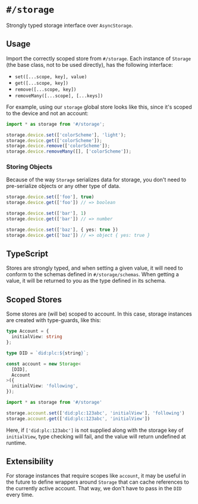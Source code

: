 # `#/storage`

Strongly typed storage interface over `AsyncStorage`.

## Usage

Import the correctly scoped store from `#/storage`. Each instance of `Storage`
(the base class, not to be used directly), has the following interface:

- `set([...scope, key], value)`
- `get([...scope, key])`
- `remove([...scope, key])`
- `removeMany([...scope], [...keys])`

For example, using our `storage` global store looks like this, since it's scoped to the
device and not an account:

```typescript
import * as storage from '#/storage';

storage.device.set(['colorScheme'], 'light');
storage.device.get(['colorScheme']);
storage.device.remove(['colorScheme']);
storage.device.removeMany([], ['colorScheme']);
```

### Storing Objects

Because of the way `Storage` serializes data for storage, you don't need to
pre-serialize objects or any other type of data.

```typescript
storage.device.set(['foo'], true)
storage.device.get(['foo']) // => boolean

storage.device.set(['bar'], 1)
storage.device.get(['bar']) // => number

storage.device.set(['baz'], { yes: true })
storage.device.get(['baz']) // => object { yes: true }
```

## TypeScript

Stores are strongly typed, and when setting a given value, it will need to
conform to the schemas defined in `#/storage/schemas`. When getting a value, it
will be returned to you as the type defined in its schema.

## Scoped Stores

Some stores are (will be) scoped to account. In this case, storage instances are
created with type-guards, like this:

```typescript
type Account = {
  initialView: string
};

type DID = `did:plc:${string}`;

const account = new Storage<
  [DID],
  Account
>({
  initialView: 'following',
});
```

```typescript
import * as storage from '#/storage'

storage.account.set(['did:plc:123abc', 'initialView'], 'following')
storage.account.get(['did:plc:123abc', 'initialView'])
```

Here, if `['did:plc:123abc']` is not supplied along with the storage key of
`initialView`, type checking will fail, and the value will return undefined at
runtime.

## Extensibility

For storage instances that require scopes like `account`, it may be useful in
the future to define wrappers around `Storage` that can cache references to the
currently active account. That way, we don't have to pass in the `DID` every
time.
